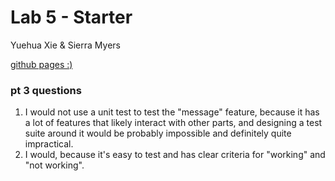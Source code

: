 # Lab 5 - Starter

Yuehua Xie & Sierra Myers

[github pages :)](https://yue-hua-x.github.io/Lab5_Starter/)

### pt 3 questions
1. I would not use a unit test to test the "message" feature, because it has a lot of features that likely interact with other parts, and designing a test suite around it would be probably impossible and definitely quite impractical.
2. I would, because it's easy to test and has clear criteria for "working" and "not working".
